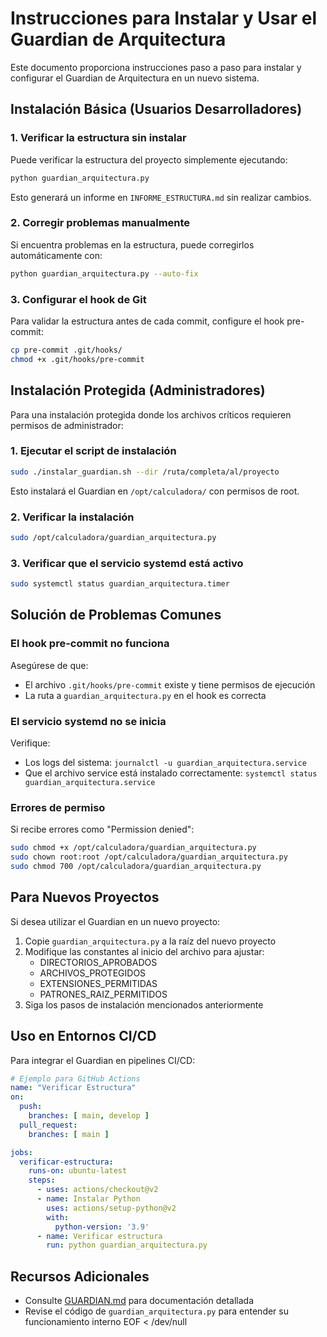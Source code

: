 # Instrucciones para Instalar y Usar el Guardian de Arquitectura

Este documento proporciona instrucciones paso a paso para instalar y configurar el Guardian de Arquitectura en un nuevo sistema.

## Instalación Básica (Usuarios Desarrolladores)

### 1. Verificar la estructura sin instalar

Puede verificar la estructura del proyecto simplemente ejecutando:

```bash
python guardian_arquitectura.py
```

Esto generará un informe en `INFORME_ESTRUCTURA.md` sin realizar cambios.

### 2. Corregir problemas manualmente

Si encuentra problemas en la estructura, puede corregirlos automáticamente con:

```bash
python guardian_arquitectura.py --auto-fix
```

### 3. Configurar el hook de Git

Para validar la estructura antes de cada commit, configure el hook pre-commit:

```bash
cp pre-commit .git/hooks/
chmod +x .git/hooks/pre-commit
```

## Instalación Protegida (Administradores)

Para una instalación protegida donde los archivos críticos requieren permisos de administrador:

### 1. Ejecutar el script de instalación

```bash
sudo ./instalar_guardian.sh --dir /ruta/completa/al/proyecto
```

Esto instalará el Guardian en `/opt/calculadora/` con permisos de root.

### 2. Verificar la instalación

```bash
sudo /opt/calculadora/guardian_arquitectura.py
```

### 3. Verificar que el servicio systemd está activo

```bash
sudo systemctl status guardian_arquitectura.timer
```

## Solución de Problemas Comunes

### El hook pre-commit no funciona

Asegúrese de que:
- El archivo `.git/hooks/pre-commit` existe y tiene permisos de ejecución
- La ruta a `guardian_arquitectura.py` en el hook es correcta

### El servicio systemd no se inicia

Verifique:
- Los logs del sistema: `journalctl -u guardian_arquitectura.service`
- Que el archivo service está instalado correctamente: `systemctl status guardian_arquitectura.service`

### Errores de permiso

Si recibe errores como "Permission denied":

```bash
sudo chmod +x /opt/calculadora/guardian_arquitectura.py
sudo chown root:root /opt/calculadora/guardian_arquitectura.py
sudo chmod 700 /opt/calculadora/guardian_arquitectura.py
```

## Para Nuevos Proyectos

Si desea utilizar el Guardian en un nuevo proyecto:

1. Copie `guardian_arquitectura.py` a la raíz del nuevo proyecto
2. Modifique las constantes al inicio del archivo para ajustar:
   - DIRECTORIOS_APROBADOS
   - ARCHIVOS_PROTEGIDOS
   - EXTENSIONES_PERMITIDAS
   - PATRONES_RAIZ_PERMITIDOS
3. Siga los pasos de instalación mencionados anteriormente

## Uso en Entornos CI/CD

Para integrar el Guardian en pipelines CI/CD:

```yml
# Ejemplo para GitHub Actions
name: "Verificar Estructura"
on:
  push:
    branches: [ main, develop ]
  pull_request:
    branches: [ main ]

jobs:
  verificar-estructura:
    runs-on: ubuntu-latest
    steps:
      - uses: actions/checkout@v2
      - name: Instalar Python
        uses: actions/setup-python@v2
        with:
          python-version: '3.9'
      - name: Verificar estructura
        run: python guardian_arquitectura.py
```

## Recursos Adicionales

- Consulte [GUARDIAN.md](GUARDIAN.md) para documentación detallada
- Revise el código de `guardian_arquitectura.py` para entender su funcionamiento interno
EOF < /dev/null